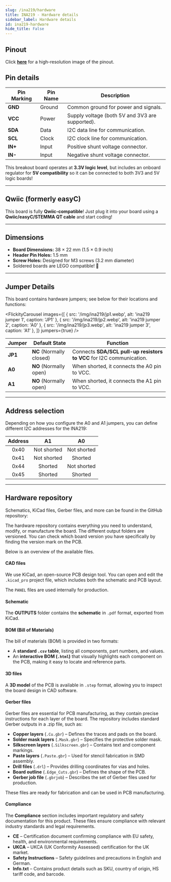 ```yaml
---
slug: /ina219/hardware 
title: INA219 - Hardware details
sidebar_label: Hardware details
id: ina219-hardware 
hide_title: False
---
```


## Pinout

<CenteredImage src="/img/ina219/pinout.webp" alt="ina219 pinout" />

Click [**here**](/img/ina219/pinout.webp) for a high-resolution image of the pinout.

## Pin details

| Pin Marking | Pin Name | Description                                     |
| ----------- | -------- | ----------------------------------------------- |
| **GND**     | Ground   | Common ground for power and signals.            |
| **VCC**     | Power    | Supply voltage (both 5V and 3V3 are supported). |
| **SDA**     | Data     | I2C data line for communication.                |
| **SCL**     | Clock    | I2C clock line for communication.               |
| **IN+**     | Input    | Positive shunt voltage connector.               |
| **IN-**     | Input    | Negative shunt voltage connector.               |

<InfoBox>This breakout board operates at **3.3V logic level**, but includes an onboard regulator for **5V compatibility** so it can be connected to both 3V3 and 5V logic boards!</InfoBox>

---

## Qwiic (formerly easyC)  

<CenteredImage src="/img/easyc_transparent.png" alt="EasyC/qwiic cable" width="550px" />
 
<InfoBox>This board is fully **Qwiic-compatible**! Just plug it into your board using a **Qwiic/easyC/STEMMA QT cable** and start coding!</InfoBox>

<QuickLink 
  title="Qwiic (formerly easyC) details and specifications" 
  description="Learn about hardware specifications, compatibility, and usage of the Qwiic connector." 
  url="/qwiic" 
/>

---

## Dimensions

- **Board Dimensions:** 38 × 22 mm (1.5 × 0.9 inch)  
- **Header Pin Holes:** 1.5 mm  
- **Screw Holes:** Designed for M3 screws (3.2 mm diameter)  
- Soldered boards are LEGO compatible! 🧱

---

## Jumper Details

This board contains hardware jumpers; see below for their locations and functions:

<FlickityCarousel
  images={[
    { src: '/img/ina219/jp1.webp', alt: 'ina219 jumper 1', caption: 'JP1' },
    { src: '/img/ina219/jp2.webp', alt: 'ina219 jumper 2', caption: 'A0' },
    { src: '/img/ina219/jp3.webp', alt: 'ina219 jumper 3', caption: 'A1' },
  ]}
  jumpers={true}
/>

| Jumper  | Default State            | Function                                                                                                      |
| ------- | ------------------------ | ------------------------------------------------------------------------------------------------------------- |
| **JP1** | **NC** (Normally closed) | Connects **SDA/SCL pull-up resistors to VCC** for I2C communication.                                            |
| **A0**  | **NO** (Normally open)   | When shorted, it connects the A0 pin to VCC.                                                                   |
| **A1**  | **NO** (Normally open)   | When shorted, it connects the A1 pin to VCC.                                                                   |

---

## Address selection

Depending on how you configure the A0 and A1 jumpers, you can define different I2C addresses for the INA219:

| Address |        A1       |        A0       |
| :-----: | :-------------: | :-------------: |
|  0x40   |  Not shorted    |  Not shorted    |
|  0x41   |  Not shorted    |    Shorted      |
|  0x44   |    Shorted      |  Not shorted    |
|  0x45   |    Shorted      |    Shorted      |

---

## Hardware repository

Schematics, KiCad files, Gerber files, and more can be found in the GitHub repository:

<QuickLink 
  title="Voltage & current sensor INA219 breakout Hardware Design" 
  description="GitHub hardware repository for this product"
  url="https://github.com/SolderedElectronics/Voltage---current-sensor-INA219-breakout-hardware-design/tree/main" 
/> 

The hardware repository contains everything you need to understand, modify, or manufacture the board. The different output folders are versioned. You can check which board version you have specifically by finding the version mark on the PCB.

Below is an overview of the available files.  

#### CAD files

We use KiCad, an open-source PCB design tool. You can open and edit the `.kicad_pro` project file, which includes both the schematic and PCB layout.  

The `PANEL` files are used internally for production.  

#### Schematic

The **OUTPUTS** folder contains the **schematic** in `.pdf` format, exported from KiCad.

#### BOM (Bill of Materials)

The bill of materials (BOM) is provided in two formats:  

- A **standard `.csv` table**, listing all components, part numbers, and values.  
- An **interactive BOM (`.html`)** that visually highlights each component on the PCB, making it easy to locate and reference parts.  

#### 3D files

A **3D model** of the PCB is available in `.step` format, allowing you to inspect the board design in CAD software.  

#### Gerber files 

Gerber files are essential for PCB manufacturing, as they contain precise instructions for each layer of the board. The repository includes standard Gerber outputs in a .zip file, such as:  

- **Copper layers** (`.Cu.gbr`) – Defines the traces and pads on the board.  
- **Solder mask layers** (`.Mask.gbr`) – Specifies the protective solder mask.  
- **Silkscreen layers** (`.Silkscreen.gbr`) – Contains text and component markings.  
- **Paste layers** (`.Paste.gbr`) – Used for stencil fabrication in SMD assembly.  
- **Drill files** (`.drl`) – Provides drilling coordinates for vias and holes.  
- **Board outline** (`.Edge_Cuts.gbr`) – Defines the shape of the PCB.  
- **Gerber job file** (`.gbrjob`) – Describes the set of Gerber files used for production.  

These files are ready for fabrication and can be used in PCB manufacturing.

#### Compliance  

The **Compliance** section includes important regulatory and safety documentation for this product. These files ensure compliance with relevant industry standards and legal requirements.

- **CE** – Certification document confirming compliance with EU safety, health, and environmental requirements.  
- **UKCA** – UKCA (UK Conformity Assessed) certification for the UK market.  
- **Safety Instructions** – Safety guidelines and precautions in English and German.
- **Info.txt** – Contains product details such as SKU, country of origin, HS tariff code, and barcode.